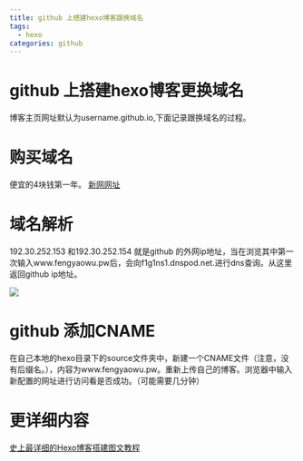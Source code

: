 ```yaml
---
title: github 上搭建hexo博客跟换域名
tags:
  - hexo
categories: github
---
```

# github 上搭建hexo博客更换域名
博客主页网址默认为username.github.io,下面记录跟换域名的过程。
# 购买域名
便宜的4块钱第一年。
[新网网址](http://www.xinnet.com/)
# 域名解析
192.30.252.153 和192.30.252.154 就是github 的外网ip地址，当在浏览其中第一次输入www.fengyaowu.pw后，会向f1g1ns1.dnspod.net.进行dns查询。从这里返回github ip地址。
<!--more-->
![](/img/xinwang.png)

# github 添加CNAME
 在自己本地的hexo目录下的source文件夹中，新建一个CNAME文件（注意，没有后缀名。），内容为www.fengyaowu.pw。重新上传自己的博客。浏览器中输入新配置的网址进行访问看是否成功。（可能需要几分钟）
# 更详细内容
[史上最详细的Hexo博客搭建图文教程](https://xuanwo.org/2015/03/26/hexo-intor/)

